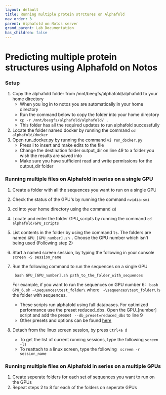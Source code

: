 ```yaml
---
layout: default
title: Running multiple protein strctures on Alphafold
nav_order: 3
parent: Alphafold on Notos server 
grand_parent: Lab Documentation
has_children: false
---
```


# Predicting multiple protein structures using Alphafold on Notos 

### Setup
1. Copy the alphafold folder from /mnt/beegfs/alphafold/alphafold to your home directory
    * When you log in to notos you are automatically in your home directory
    * Run the command below to copy the folder into your home directory
    * ``` cp -r /mnt/beegfs/alphafold/alphafold/ . ``` 
    * This folder has all the required updates to run alphafold successfully
2. Locate the folder named docker by running the command ``` cd alphafold/docker ``` 
3. Open run_docker.py by running the command ``` vi run_docker.py ```
    * Press i to insert and make edits to the file
    * Change the destination folder output_dir on line 49 to a folder you wish the results are saved into
    * Make sure you have sufficient read and write permissions for the output_dir folder

### Running multiple files on Alphafold in series on a single GPU
1. Create a folder with all the sequences you want to run on a single GPU 
2. Check the status of the GPU's by running the command ``` nvidia-smi ```
3. cd into your home directory using the command ``` cd ``` 
4. Locate and enter the folder GPU_scripts by running the command ``` cd alphafold/GPU_scripts ``` 
5. List contents in the folder by using the command ``` ls ```. The folders are named ```GPU_[GPU_number].sh ```. Choose the GPU number which isn't being used (Following step 2)
6. Start a named screen session, by typing the following in your console ```screen -S session_name ``` 
7. Run the following command to run the sequences on a single GPU 

    ``` bash GPU_[GPU_number].sh path_to_the_folder_with_sequences```

    For example, if you want to run the sequences on GPU number 6: ``` bash GPU_6.sh ~\sequences\test_folder\``` where ``` ~\sequences\test_folder\``` is the folder with sequences. 
    
    - These scripts run alphafold using full databases. For optimized performance use the preset reduced_dbs. Open the GPU_[number] script and add the preset ``` --db_preset=reduced_dbs``` to line 9
    - Other presets and options can be found [here](https://luquelab.github.io/Athena/courses/NOTOS/alphafold.html)
8. Detach from the linux screen session, by press ``` Ctrl+a d ```
    - To get the list of current running sessions, type the following ``` screen -ls ```
    - To reattach to a linux screen, type the following ``` screen -r session_name```

### Running multiple files on Alphafold in series on a multiple GPUs
1. Create seperate folders for each set of sequences you want to run on the GPUs
2. Repeat steps 2 to 8 for each of the folders on seperate GPUs
